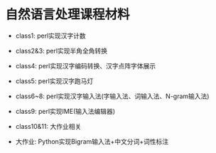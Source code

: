 # 自然语言处理课程材料

- class1: perl实现汉字计数

- class2&3: perl实现半角全角转换

- class4: perl实现汉字编码转换、汉字点阵字体展示

- class5: perl实现汉字跑马灯

- class6~8: perl实现汉字输入法(字输入法、词输入法、N-gram输入法)

- class9: perl实现IME(输入法编辑器)

- class10&11: 大作业相关

- 大作业: Python实现Bigram输入法+中文分词+词性标注